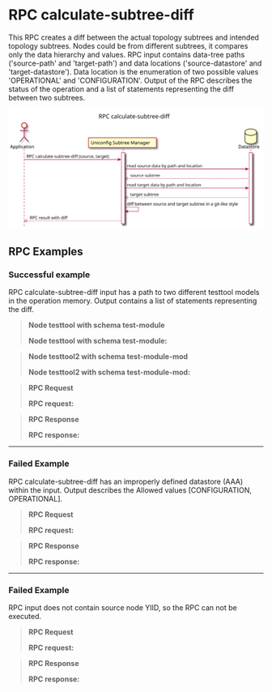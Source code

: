 RPC calculate-subtree-diff
==========================

This RPC creates a diff between the actual topology subtrees and
intended topology subtrees. Nodes could be from different subtrees, it
compares only the data hierarchy and values. RPC input contains
data-tree paths ('source-path' and 'target-path') and data locations
('source-datastore' and 'target-datastore'). Data location is the
enumeration of two possible values 'OPERATIONAL' and 'CONFIGURATION'.
Output of the RPC describes the status of the operation and a list of
statements representing the diff between two subtrees.

![RPC calculate-subtree-dif](RPC_calculate_subtree_diff-RPC_calculate_subtree_diff.svg)

RPC Examples
------------

### Successful example

RPC calculate-subtree-diff input has a path to two different testtool
models in the operation memory. Output contains a list of statements
representing the diff.

> **Node testtool with schema test-module**
>
> **Node testtool with schema test-module:**

> **Node testtool2 with schema test-module-mod**
>
> **Node testtool2 with schema test-module-mod:**

> **RPC Request**
>
> **RPC request:**

> **RPC Response**
>
> **RPC response:**

* * * * *

### Failed Example

RPC calculate-subtree-diff has an improperly defined datastore (AAA)
within the input. Output describes the Allowed values [CONFIGURATION,
OPERATIONAL].

> **RPC Request**
>
> **RPC request:**

> **RPC Response**
>
> **RPC response:**

* * * * *

### Failed Example

RPC input does not contain source node YIID, so the RPC can not be
executed.

> **RPC Request**
>
> **RPC request:**

> **RPC Response**
>
> **RPC response:**
